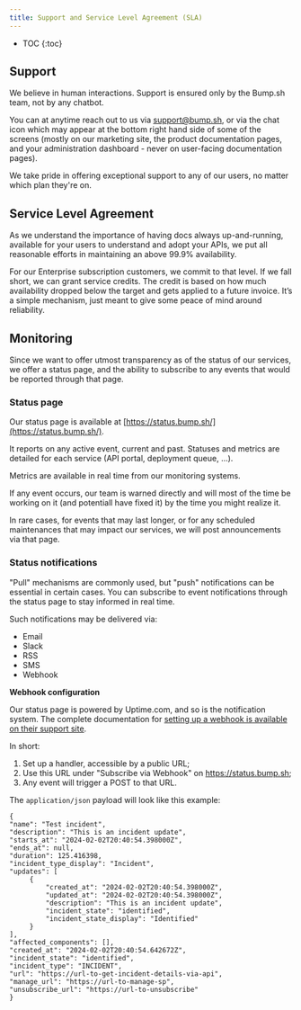 ```yaml
---
title: Support and Service Level Agreement (SLA)
---
```


- TOC
{:toc}

## Support

We believe in human interactions. Support is ensured only by the Bump.sh team, not by any chatbot. 

You can at anytime reach out to us via [support@bump.sh](mailto:hello@bump.sh), or via the chat icon which may appear at the bottom right hand side of some of the screens (mostly on our marketing site, the product documentation pages, and your administration dashboard - never on user-facing documentation pages).

We take pride in offering exceptional support to any of our users, no matter which plan they're on.

## Service Level Agreement

As we understand the importance of having docs always up-and-running, available for your users to understand and adopt your APIs, we put all reasonable efforts in maintaining an above 99.9% availability.

For our Enterprise subscription customers, we commit to that level. If we fall short, we can grant service credits. The credit is based on how much availability dropped below the target and gets applied to a future invoice. It’s a simple mechanism, just meant to give some peace of mind around reliability.

## Monitoring

Since we want to offer utmost transparency as of the status of our services, we offer a status page, and the ability to subscribe to any events that would be reported through that page.

### Status page

Our status page is available at [https://status.bump.sh/](https://status.bump.sh/).

It reports on any active event, current and past. Statuses and metrics are detailed for each service (API portal, deployment queue, ...).

Metrics are available in real time from our monitoring systems.

If any event occurs, our team is warned directly and will most of the time be working on it (and potentiall have fixed it) by the time you might realize it.

In rare cases, for events that may last longer, or for any scheduled maintenances that may impact our services, we will post announcements via that page.

### Status notifications

"Pull" mechanisms are commonly used, but "push" notifications can be essential in certain cases. You can subscribe to event notifications through the status page to stay informed in real time.

Such notifications may be delivered via:

- Email
- Slack
- RSS
- SMS
- Webhook

**Webhook configuration**

Our status page is powered by Uptime.com, and so is the notification system. The complete documentation for [setting up a webhook is available on their support site](https://support.uptime.com/hc/en-us/articles/360016256840-Status-Page-Forms-and-Fields#custom_webhooks).

In short:
1. Set up a handler, accessible by a public URL;
2. Use this URL under "Subscribe via Webhook" on https://status.bump.sh;
3. Any event will trigger a POST to that URL.

The `application/json` payload will look like this example:

```
{
"name": "Test incident",
"description": "This is an incident update",
"starts_at": "2024-02-02T20:40:54.398000Z",
"ends_at": null,
"duration": 125.416398,
"incident_type_display": "Incident",
"updates": [
     {
         "created_at": "2024-02-02T20:40:54.398000Z",
         "updated_at": "2024-02-02T20:40:54.398000Z",
         "description": "This is an incident update",
         "incident_state": "identified",
         "incident_state_display": "Identified"
     }
],
"affected_components": [],
"created_at": "2024-02-02T20:40:54.642672Z",
"incident_state": "identified",
"incident_type": "INCIDENT",
"url": "https://url-to-get-incident-details-via-api",
"manage_url": "https://url-to-manage-sp",
"unsubscribe_url": "https://url-to-unsubscribe"
}
```
